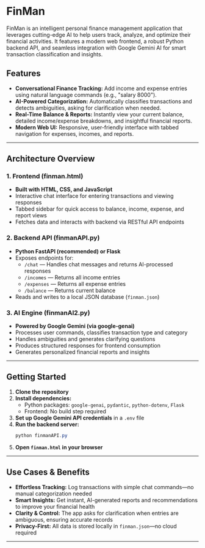 # FinMan

FinMan is an intelligent personal finance management application that leverages cutting-edge AI to help users track, analyze, and optimize their financial activities. It features a modern web frontend, a robust Python backend API, and seamless integration with Google Gemini AI for smart transaction classification and insights.

## Features
- **Conversational Finance Tracking:** Add income and expense entries using natural language commands (e.g., "salary 8000").
- **AI-Powered Categorization:** Automatically classifies transactions and detects ambiguities, asking for clarification when needed.
- **Real-Time Balance & Reports:** Instantly view your current balance, detailed income/expense breakdowns, and insightful financial reports.
- **Modern Web UI:** Responsive, user-friendly interface with tabbed navigation for expenses, incomes, and reports.

---

## Architecture Overview

### 1. Frontend (finman.html)
- **Built with HTML, CSS, and JavaScript**
- Interactive chat interface for entering transactions and viewing responses
- Tabbed sidebar for quick access to balance, income, expense, and report views
- Fetches data and interacts with backend via RESTful API endpoints

### 2. Backend API (finmanAPI.py)
- **Python FastAPI (recommended) or Flask**
- Exposes endpoints for:
  - `/chat` — Handles chat messages and returns AI-processed responses
  - `/incomes` — Returns all income entries
  - `/expenses` — Returns all expense entries
  - `/balance` — Returns current balance
- Reads and writes to a local JSON database (`finman.json`)

### 3. AI Engine (finmanAI2.py)
- **Powered by Google Gemini (via google-genai)**
- Processes user commands, classifies transaction type and category
- Handles ambiguities and generates clarifying questions
- Produces structured responses for frontend consumption
- Generates personalized financial reports and insights

---

## Getting Started

1. **Clone the repository**
2. **Install dependencies:**
   - Python packages: `google-genai`, `pydantic`, `python-dotenv`, `Flask`
   - Frontend: No build step required
3. **Set up Google Gemini API credentials** in a `.env` file
4. **Run the backend server:**
   ```powershell
   python finmanAPI.py
   ```
5. **Open `finman.html` in your browser**

---

## Use Cases & Benefits
- **Effortless Tracking:** Log transactions with simple chat commands—no manual categorization needed
- **Smart Insights:** Get instant, AI-generated reports and recommendations to improve your financial health
- **Clarity & Control:** The app asks for clarification when entries are ambiguous, ensuring accurate records
- **Privacy-First:** All data is stored locally in `finman.json`—no cloud required

---

